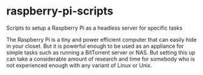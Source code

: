 raspberry-pi-scripts
====================

Scripts to setup a Raspberry Pi as a headless server for specific tasks

The Raspberry Pi is a tiny and power efficient computer that can easily hide in your closet. But it is powerful enough to be used as an appliance for simple tasks such as running a BitTorrent server or NAS. But setting this up can take a considerable amount of research and time for somebody who is not experienced enough with any variant of Linux or Unix.
